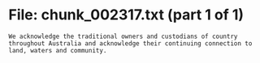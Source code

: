 ﻿# File: chunk_002317.txt (part 1 of 1)
```
We acknowledge the traditional owners and custodians of country throughout Australia and acknowledge their continuing connection to land, waters and community.
```

